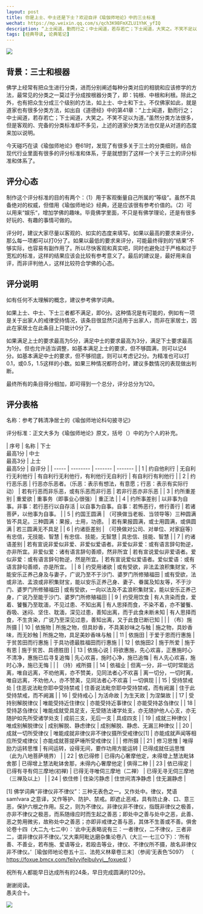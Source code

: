 ```yaml
---
layout: post
title: 你是上士、中士还是下士？欢迎自评《瑜伽师地论》中的三士标准
wechat: https://mp.weixin.qq.com/s/qch3K9BFmXZLU1YhK_yfIQ
description: “上士闻道，勤而行之；中士闻道，若存若亡；下士闻道，大笑之。不笑不足以为道” —— 这可能是大家最熟悉的三士分类了，不过该分类虽然精练却不够完备。佛学上也有很多关于三士的说法，但可能都不如《瑜伽师地论》卷61全面了。
tags: [经典导读, 论典笔记]
---
```


![](../images/stairs-g40fc5000a_1920.jpg)

## 背景：三士和根器

佛学上经常有把众生进行分类，进而分别阐述每种分类对应的相貌和应该修学的方法，最常见的分类之一莫过于分成按根器分类了，即：钝根、中根和利根。除此之外，也有把众生分成三个级别的方法，如上士、中士和下士。不仅佛家如此，就是道家也有很多分类方法，如出自《道德经》中的第41章：“上士闻道，勤而行之；中士闻道，若存若亡；下士闻道，大笑之。不笑不足以为道。”虽然分类方法很多，但是客观的、完备的分类标准却不多见，上述的道家分类方法也仅是从对道的态度来加以说明。

今天碰巧在读《瑜伽师地论》卷61时，发现了有很多关于三士的分类细则，结合现代行业里面有很多的评分标准和体系，于是就想到了这样一个关于三士的评分标准和体系了。

## 评分心态

制作这个评分标准的目的有两个：（1）用于客观衡量自己所属的“等级”。虽然不具备绝对的权威，但借用《瑜伽师地论》经典，还是应该很有参考价值的。（2）可以用来“娱乐“，增加学佛的趣味。毕竟佛学里面，不只是有佛学理论，还是有很多好玩的、有趣的事情可做的。

评分时，建议大家尽量以客观的、如实的态度来填写。如果以最高的要求来评分，那么每一项都可以打0分了。如果以最低的要求来评分，可能最终得到的“结果”不够实际，也容易有副作用了。所以尽快客观和真实吧，同时也避免过于严格和过于宽松的标准，这样的结果应该会比较有参考意义了。最后的建议是，最好用来自评，而非评判他人，这样比较符合学佛的心态。

## 评分说明

如有任何不太理解的概念，建议参考佛学词典。

如果上士、中士、下士三者都不满足，即0分。这种情况是有可能的，例如有一项是关于出家人的戒律受持情况，该条目很显然只适用于出家人，而非在家居士，因此在家居士在此条目上只能计0分了。

如果满足上士的要求最高为5分，满足中士的要求最高为3分，满足下士要求最高为1分。但也允许适当调整，如基本满足上士的要求，但不够圆满，则可以记4分。如基本满足中士的要求，但不够彻底，则可以考虑记2分。为精准也可以打0.1，或0.5，1.5这样的小数。如果三种情况都符合时，建议多数情况的表现做出判断。

最终所有的条目得分相加，即可得到一个总分，评分总分为120。

## 评分表格

名称：参考了韩清净居士的《瑜伽师地论科句披寻记》

评分标准：正文大多为《瑜伽师地论》原文，括号（）中的为个人的补充。

| 序号 | 名称 | 下士<br>最高1分 | 中士<br>最高3分 | 上士<br>最高5分 | 自评分 | 
| ----- | -------- | ------- | ------- |
| 1 | 约自他利行 | 无自利行无利他行 | 有自利行无利他行，有利他行无自利行 | 有自利行有利他行 | 
| 2 | 约行恶乐恶 | 行恶亦乐恶者。（乐恶：表示有想法，有意愿；行恶：表示有实际行动） | 若有行恶而非乐恶，或有乐恶而非行恶 | 若非行恶亦非乐恶 |
| 3 | 约所重差别 | 重爱欲 | 重事务（即事业心很强）| 重正法 | 
| 4 | 约所事差别 | 以非事为自事。非事：若行恶行以自存活 | 以自事为自事。自事：若怖恶行，修行善行 | 若诸菩萨，以他事为自事。 |
| 5 | 约国王圆满 | （可换做当老板、当领导等）三种圆满皆不具足。三种圆满：果报，士用，功德。 | 若有果报圆满，或士用圆满，或俱圆满 | 若三圆满无不具足 |
| 6 | 约诸臣差别 | （可换做对公司、对单位、对家庭等）有忠信，无技能、智慧 | 有忠信、技能，无智慧 | 具忠信、技能、智慧 | 
| 7 | 约诸语差别 | 若有宣说非爱似非爱、非爱似爱语者。非爱似非爱：或有语言辞句勃逆，亦非所宜。非爱似爱：诸有语言辞句善顺，然非所宜 | 若有宣说爱似非爱语者。爱似非爱：或有语言辞句勃逆，然是所宜。| 若有宣说爱似爱语者。爱似爱语：或有语言辞句善顺，亦是所宜。 | 
| 8 | 约受用诸欲 | 或有受欲，非法孟浪积集财宝，不能安乐正养己身及与妻子，广说乃至不于沙门、婆罗门所修殖福田 | 或有受欲，法或非法、孟浪或非积集财宝，能以安乐正养己身、妻子、眷属及知友等，不于沙门、婆罗门所修殖福田 | 或有受欲，一向以法及不孟浪积集财宝，能以安乐正养己身，广说乃至能于沙门、婆罗门所修殖福田 |
| 9 | 约受用饮食 | 有人贪染而食，爱着、饕餮乃至耽湎，不见过患、不知出离 | 有人思择而食，不染不着，亦不饕餮、吞吸、迷闷、坚住、耽湎，深见过患，善知出离，而于此食未断未知 | 有人思择而食，不生贪染，广说乃至深见过患，善知出离，又于此食已断已知 | 
| | （布）施所摄 |
| 10 | 依施物 | 所施之物，但具妙香，不具美妙味之与触 | 施之物，具妙香味，而无妙触 | 所施之物，具足美妙香味与触 | 
| 11 | 依施田 | 于爱于恩而行惠施 | 于贫苦田而行惠施 | 于具功德最胜福田而行惠施 | 
| 12 | 依施田2 | 施于所爱 | 施于有恩 | 施于贫苦、具德胜田 | 
| 13 | 依施心说 | 将欲惠施，先心欢喜，正惠施时心不清净，惠施已后寻复追悔 | 先心欢喜，施时心净，施已追悔 | 有人先心欢喜，施时心净，施已无悔 |
| | （持）戒所摄 | 
| 14 | 依福业 | 但离一分，非一切时常能远离，唯自远离，不劝他离，亦不赞美，见同法者心不欢喜 | 离一切分，一切时离，唯自远离，不劝他人，亦不赞美，见同法者心不欢喜 | 一切俱现 | 
| 15 | 受持禁戒处 | 住恶说法毗奈耶中受持禁戒 | 住善说法毗奈耶中受持禁戒，而有阙漏 | 住于此受持禁戒，而不阙漏 |
| 16 | 受持戒心 | 为活命故 | 为生天故 | 为涅槃故 |
| 17 | 受持别解脱律仪 | 唯能受持近住律仪 | 亦能受持近事律仪 | 亦能受持苾刍律仪 |
| 18 | 受持苾刍律仪 | 唯能成就受具足支，无受随法诸学处支，亦无随护他人心支，亦无随护如先所受诸学处支 | 成前三支，无后一支 | 具成四支 |
| 19 | 成就三种律仪 | 唯成别解脱律仪 | 成别解脱、静虑律仪 | 成别解脱、静虑、无漏三种律仪 |
| 20 | 成就一切所受律仪 | 唯能成就非律仪非不律仪摄所受戒律仪[1] | 亦能成就声闻等相应所受戒律仪 | 亦能成就菩提萨埵所受戒律仪 |
| | 修所摄 |
| 21 | 修习思惟 | 唯得励力运转思惟 | 有间运转，设得无间，要作功用方能运转 | 已得成就任运思惟<br>（此为八地菩萨境界） |
| 22 | 依已得修 | 已得内心奢摩他定，未得增上慧法毗钵舍那 | 已得增上慧法毗钵舍那，未得内心奢摩他定 | 俱得二种 |
| 23 | 依已得定 | 已得有寻有伺三摩地(初禅) | 已得无寻唯伺三摩地（二禅） | 已得无寻无伺三摩地（三禅及以上） |
| 24 | 依住修 | 住染污静虑 | 住世间清净静虑 | 住无漏静虑 |

[1] 佛学词典“非律仪非不律仪”：三种无表色之一。又作处中。律仪，梵语sam!vara 之意译，又作等护、防护、禁戒。即遮止恶戒，具有防止身、口、意三恶，保护六根之作用。反之，则为不律仪。非律仪非不律仪，指既非律仪之极善，亦非不律仪之极恶，而系随缘应时而生起之善恶；即处中之善与处中之恶，此善、恶之势用微劣，故称处中之善恶；亦即非戒律之善与恶，其体不生善或不善。俱舍论卷十四（大二九·七二中）：‘此中无表略说有三：一者律仪，二不律仪，三者非二，谓非律仪非不律仪。’又大乘阿毗达磨杂集论卷八（大三一·七三○下）：‘所有善、不善业，若布施、爱语等业，若殴击等业，律仪、不律仪所不摄，故名非律仪非不律仪。’［瑜伽师地论卷五十三、法苑义林章卷三末］（参阅‘无表色’5097） （ https://foxue.bmcx.com/feilvyifeibulvyi__foxued/ ）

祝所有人都能早日达成所有的24条，早日完成圆满的120分。

谢谢阅读。<br>
愚夫合十。

![](../images/signature.png)
